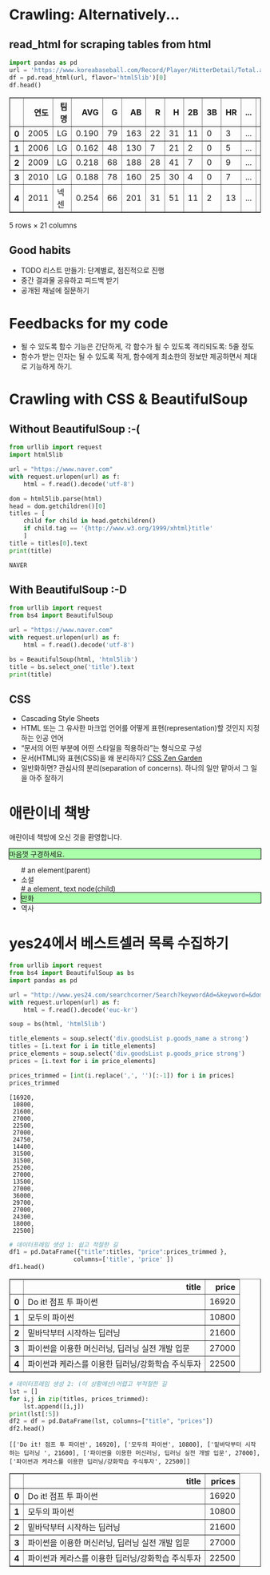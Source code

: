 
# Crawling: Alternatively...

## read_html for scraping tables from html 


```python
import pandas as pd
url = 'https://www.koreabaseball.com/Record/Player/HitterDetail/Total.aspx?playerId=75125'
df = pd.read_html(url, flavor='html5lib')[0]
df.head()
```




<div>
<style scoped>
    .dataframe tbody tr th:only-of-type {
        vertical-align: middle;
    }

    .dataframe tbody tr th {
        vertical-align: top;
    }

    .dataframe thead th {
        text-align: right;
    }
</style>
<table border="1" class="dataframe">
  <thead>
    <tr style="text-align: right;">
      <th></th>
      <th>연도</th>
      <th>팀명</th>
      <th>AVG</th>
      <th>G</th>
      <th>AB</th>
      <th>R</th>
      <th>H</th>
      <th>2B</th>
      <th>3B</th>
      <th>HR</th>
      <th>...</th>
      <th>RBI</th>
      <th>SB</th>
      <th>CS</th>
      <th>BB</th>
      <th>HBP</th>
      <th>SO</th>
      <th>GDP</th>
      <th>SLG</th>
      <th>OBP</th>
      <th>E</th>
    </tr>
  </thead>
  <tbody>
    <tr>
      <th>0</th>
      <td>2005</td>
      <td>LG</td>
      <td>0.190</td>
      <td>79</td>
      <td>163</td>
      <td>22</td>
      <td>31</td>
      <td>11</td>
      <td>0</td>
      <td>3</td>
      <td>...</td>
      <td>21</td>
      <td>1</td>
      <td>0</td>
      <td>12</td>
      <td>6</td>
      <td>48</td>
      <td>3.0</td>
      <td>0.313</td>
      <td>0.265</td>
      <td>3.0</td>
    </tr>
    <tr>
      <th>1</th>
      <td>2006</td>
      <td>LG</td>
      <td>0.162</td>
      <td>48</td>
      <td>130</td>
      <td>7</td>
      <td>21</td>
      <td>2</td>
      <td>0</td>
      <td>5</td>
      <td>...</td>
      <td>13</td>
      <td>1</td>
      <td>3</td>
      <td>9</td>
      <td>2</td>
      <td>42</td>
      <td>4.0</td>
      <td>0.292</td>
      <td>0.227</td>
      <td>3.0</td>
    </tr>
    <tr>
      <th>2</th>
      <td>2009</td>
      <td>LG</td>
      <td>0.218</td>
      <td>68</td>
      <td>188</td>
      <td>28</td>
      <td>41</td>
      <td>7</td>
      <td>0</td>
      <td>9</td>
      <td>...</td>
      <td>25</td>
      <td>2</td>
      <td>1</td>
      <td>20</td>
      <td>4</td>
      <td>70</td>
      <td>3.0</td>
      <td>0.399</td>
      <td>0.305</td>
      <td>1.0</td>
    </tr>
    <tr>
      <th>3</th>
      <td>2010</td>
      <td>LG</td>
      <td>0.188</td>
      <td>78</td>
      <td>160</td>
      <td>25</td>
      <td>30</td>
      <td>4</td>
      <td>0</td>
      <td>7</td>
      <td>...</td>
      <td>22</td>
      <td>5</td>
      <td>1</td>
      <td>26</td>
      <td>2</td>
      <td>55</td>
      <td>5.0</td>
      <td>0.344</td>
      <td>0.305</td>
      <td>0.0</td>
    </tr>
    <tr>
      <th>4</th>
      <td>2011</td>
      <td>넥센</td>
      <td>0.254</td>
      <td>66</td>
      <td>201</td>
      <td>31</td>
      <td>51</td>
      <td>11</td>
      <td>2</td>
      <td>13</td>
      <td>...</td>
      <td>31</td>
      <td>2</td>
      <td>0</td>
      <td>26</td>
      <td>2</td>
      <td>76</td>
      <td>5.0</td>
      <td>0.522</td>
      <td>0.343</td>
      <td>5.0</td>
    </tr>
  </tbody>
</table>
<p>5 rows × 21 columns</p>
</div>



## Good habits

- TODO 리스트 만들기: 단계별로, 점진적으로 진행
- 중간 결과물 공유하고 피드백 받기
- 공개된 채널에 질문하기

# Feedbacks for my code

- 될 수 있도록 함수 기능은 간단하게, 각 함수가 될 수 있도록 격리되도록: 5줄 정도
- 함수가 받는 인자는 될 수 있도록 적게, 함수에게 최소한의 정보만 제공하면서 제대로 기능하게 하기.

# Crawling with CSS & BeautifulSoup

## Without BeautifulSoup :-(


```python
from urllib import request
import html5lib

url = "https://www.naver.com"
with request.urlopen(url) as f:
    html = f.read().decode('utf-8')

dom = html5lib.parse(html)
head = dom.getchildren()[0]
titles = [
    child for child in head.getchildren()
    if child.tag == '{http://www.w3.org/1999/xhtml}title'
    ]
title = titles[0].text
print(title)
```

    NAVER
    

## With BeautifulSoup :-D


```python
from urllib import request
from bs4 import BeautifulSoup

url = "https://www.naver.com"
with request.urlopen(url) as f:
    html = f.read().decode('utf-8')

bs = BeautifulSoup(html, 'html5lib')
title = bs.select_one('title').text
print(title)
```

## CSS

- Cascading Style Sheets
- HTML 또는 그 유사한 마크업 언어를 어떻게 표현(representation)할 것인지 지정하는 인공 언어
- “문서의 어떤 부분에 어떤 스타일을 적용하라”는 형식으로 구성
- 문서(HTML)와 표현(CSS)을 왜 분리하지? [CSS Zen Garden](http://www.csszengarden.com/)
- 일반화하면? 관심사의 분리(separation of concerns). 하나의 일만 맡아서 그 일을 아주 잘하기


<!DOCTYPE html>
<html>
  <head>
    <meta charset="utf-8">
    <!-- text node 안에는 다른 element가 들어갈 수 없다 -->
    <title>애란이네</title> 
    <style>
    .highlight {
      background: #AFA;
      outline: 1px solid black;
    }
    </style>
  </head>
  <body>
    <h1>애란이네 책방</h1>
    <!-- ids should be unique -->
    <p id="welcome">애란이네 책방에 오신 것을 환영합니다.</p>  
    <!-- attribute: class(key)="highlight"(value) -->
    <p class="highlight">마음껏 구경하세요.</p> 
    <ul class="category">  # an element(parent)
      <li>소설</li>  # a element, text node(child)
      <!-- attrib class can be shared -->
      <li class="highlight">만화</li>  
      <li>역사</li>
    </ul>
  </body>
</html>

# yes24에서 베스트셀러 목록 수집하기


```python
from urllib import request
from bs4 import BeautifulSoup as bs
import pandas as pd
```


```python
url = "http://www.yes24.com/searchcorner/Search?keywordAd=&keyword=&domain=BOOK&qdomain=%B1%B9%B3%BB%B5%B5%BC%AD&query=%C6%C4%C0%CC%BD%E3"
with request.urlopen(url) as f:
    html = f.read().decode('euc-kr')

soup = bs(html, 'html5lib')
```


```python
title_elements = soup.select('div.goodsList p.goods_name a strong')
titles = [i.text for i in title_elements]
price_elements = soup.select('div.goodsList p.goods_price strong')
prices = [i.text for i in price_elements]
```


```python
prices_trimmed = [int(i.replace(',', '')[:-1]) for i in prices]
prices_trimmed
```




    [16920,
     10800,
     21600,
     27000,
     22500,
     27000,
     24750,
     14400,
     31500,
     31500,
     25200,
     27000,
     13500,
     27000,
     36000,
     29700,
     27000,
     24300,
     18000,
     22500]




```python
# 데이터프레임 생성 1: 쉽고 적절한 길
df1 = pd.DataFrame({"title":titles, "price":prices_trimmed },
                  columns=['title', 'price' ])
df1.head()
```




<div>
<style scoped>
    .dataframe tbody tr th:only-of-type {
        vertical-align: middle;
    }

    .dataframe tbody tr th {
        vertical-align: top;
    }

    .dataframe thead th {
        text-align: right;
    }
</style>
<table border="1" class="dataframe">
  <thead>
    <tr style="text-align: right;">
      <th></th>
      <th>title</th>
      <th>price</th>
    </tr>
  </thead>
  <tbody>
    <tr>
      <th>0</th>
      <td>Do it! 점프 투 파이썬</td>
      <td>16920</td>
    </tr>
    <tr>
      <th>1</th>
      <td>모두의 파이썬</td>
      <td>10800</td>
    </tr>
    <tr>
      <th>2</th>
      <td>밑바닥부터 시작하는 딥러닝</td>
      <td>21600</td>
    </tr>
    <tr>
      <th>3</th>
      <td>파이썬을 이용한 머신러닝, 딥러닝 실전 개발 입문</td>
      <td>27000</td>
    </tr>
    <tr>
      <th>4</th>
      <td>파이썬과 케라스를 이용한 딥러닝/강화학습 주식투자</td>
      <td>22500</td>
    </tr>
  </tbody>
</table>
</div>




```python
# 데이터프레임 생성 2: (이 상황에선)어렵고 부적절한 길
lst = []
for i,j in zip(titles, prices_trimmed):
    lst.append([i,j])
print(lst[:5])
df2 = df = pd.DataFrame(lst, columns=["title", "prices"])
df2.head()
```

    [['Do it! 점프 투 파이썬', 16920], ['모두의 파이썬', 10800], ['밑바닥부터 시작하는 딥러닝 ', 21600], ['파이썬을 이용한 머신러닝, 딥러닝 실전 개발 입문', 27000], ['파이썬과 케라스를 이용한 딥러닝/강화학습 주식투자', 22500]]
    




<div>
<style scoped>
    .dataframe tbody tr th:only-of-type {
        vertical-align: middle;
    }

    .dataframe tbody tr th {
        vertical-align: top;
    }

    .dataframe thead th {
        text-align: right;
    }
</style>
<table border="1" class="dataframe">
  <thead>
    <tr style="text-align: right;">
      <th></th>
      <th>title</th>
      <th>prices</th>
    </tr>
  </thead>
  <tbody>
    <tr>
      <th>0</th>
      <td>Do it! 점프 투 파이썬</td>
      <td>16920</td>
    </tr>
    <tr>
      <th>1</th>
      <td>모두의 파이썬</td>
      <td>10800</td>
    </tr>
    <tr>
      <th>2</th>
      <td>밑바닥부터 시작하는 딥러닝</td>
      <td>21600</td>
    </tr>
    <tr>
      <th>3</th>
      <td>파이썬을 이용한 머신러닝, 딥러닝 실전 개발 입문</td>
      <td>27000</td>
    </tr>
    <tr>
      <th>4</th>
      <td>파이썬과 케라스를 이용한 딥러닝/강화학습 주식투자</td>
      <td>22500</td>
    </tr>
  </tbody>
</table>
</div>




```python

```


```python

```
